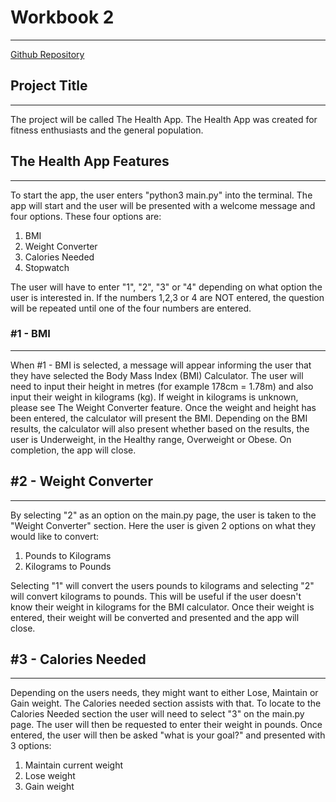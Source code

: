 # Workbook 2
---


[Github Repository](https://github.com/JordanWalling/workbook2)

## Project Title 
---
The project will be called The Health App. The Health App was created for fitness enthusiasts and the general population. 

## The Health App Features
---

To start the app, the user enters "python3 main.py" into the terminal. The app will start and the user will be presented with a welcome message and four options. These four options are:
1. BMI
2. Weight Converter 
3. Calories Needed
4. Stopwatch 

The user will have to enter "1", "2", "3" or "4" depending on what option the user is interested in. If the numbers 1,2,3 or 4 are NOT entered, the question will be repeated until one of the four numbers are entered. 

### #1 - BMI
---

When #1 - BMI is selected, a message will appear informing the user that they have selected the Body Mass Index (BMI) Calculator. The user will need to input their height in metres (for example 178cm = 1.78m) and also input their weight in kilograms (kg). If weight in kilograms is unknown, please see The Weight Converter feature. Once the weight and height has been entered, the calculator will present the BMI. Depending on the BMI results, the calculator will also present whether based on the results, the user is Underweight, in the Healthy range, Overweight or Obese. On completion, the app will close. 

## #2 - Weight Converter 
---
By selecting "2" as an option on the main.py page, the user is taken to the "Weight Converter" section. Here the user is given 2 options on what they would like to convert: 
1. Pounds to Kilograms
2. Kilograms to Pounds

Selecting "1" will convert the users pounds to kilograms and selecting "2" will convert kilograms to pounds. This will be useful if the user doesn't know their weight in kilograms for the BMI calculator. Once their weight is entered, their weight will be converted and presented and the app will close. 

## #3 - Calories Needed
---

Depending on the users needs, they might want to either Lose, Maintain or Gain weight. The Calories needed section assists with that. To locate to the Calories Needed section the user will need to select "3" on the main.py page. The user will then be requested to enter their weight in pounds. Once entered, the user will then be asked "what is your goal?" and presented with 3 options:
1. Maintain current weight 
2. Lose weight 
3. Gain weight 